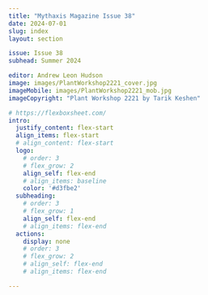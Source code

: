 ```yaml
---
title: "Mythaxis Magazine Issue 38"
date: 2024-07-01
slug: index
layout: section

issue: Issue 38
subhead: Summer 2024

editor: Andrew Leon Hudson
image: images/PlantWorkshop2221_cover.jpg
imageMobile: images/PlantWorkshop2221_mob.jpg
imageCopyright: "Plant Workshop 2221 by Tarik Keshen"

# https://flexboxsheet.com/
intro:
  justify_content: flex-start
  align_items: flex-start
  # align_content: flex-start
  logo:
    # order: 3
    # flex_grow: 2
    align_self: flex-end
    # align_items: baseline
    color: '#d3fbe2'
  subheading:
    # order: 3
    # flex_grow: 1
    align_self: flex-end
    # align_items: flex-end
  actions:
    display: none
    # order: 3
    # flex_grow: 2
    # align_self: flex-end
    # align_items: flex-end

---
```


